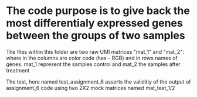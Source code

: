 # The code purpose is to give back the most differentialy expressed genes between the groups of two samples

The files within this folder are two raw UMI matrices "mat_1" and "mat_2":
    where in the columns are color code (hex - RGB) and in rows names of genes.
    mat_1 represent the samples control and mat_2 the samples after treatment

The test, here named test_assignment_6 asserts the validitiy of the output of assignment_6 code using two 2X2 mock matrices named mat_test_1/2